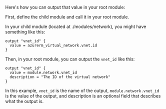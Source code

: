 Here's how you can output that value in your root module:

First, define the child module and call it in your root module.

In your child module (located at ./modules/network), you might have something like this:

```
output "vnet_id" {
  value = azurerm_virtual_network.vnet.id
}
```

Then, in your root module, you can output the `vnet_id` like this:
```
output "vnet_id" {
  value = module.network.vnet_id
  description = "The ID of the virtual network"
}
```
In this example, `vnet_id` is the name of the output, `module.network.vnet_id` is the value of the output, and description is an optional field that describes what the output is.



